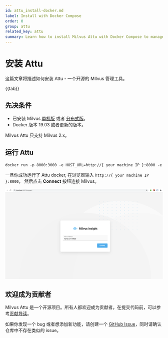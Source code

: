 ```yaml
---
id: attu_install-docker.md
label: Install with Docker Compose
order: 0
group: attu
related_key: attu
summary: Learn how to install Milvus Attu with Docker Compose to manage your Milvus service.
---
```


# 安装 Attu

这篇文章将描述如何安装 Attu - 一个开源的 MIlvus 管理工具。

{{tab}}

## 先决条件

- 已安装 Milvus [单机版](install_standalone-docker.md) 或者 [分布式版](install_cluster-docker.md)。
- Docker 版本 19.03 或者更新的版本。

<div class="alert note">
Milvus Attu 只支持 Milvus 2.x。
</div>

## 运行 Attu

```Apache
docker run -p 8000:3000 -e HOST_URL=http://{ your machine IP }:8000 -e MILVUS_URL={your machine IP}:19530 milvusdb/milvus-insight:latest
```

一旦你成功运行了 Attu docker, 在浏览器输入 `http://{ your machine IP }:8000`，
然后点击 **Connect** 按钮连接 Milvus。

![Attu_install](../../../../assets/insight_install.png)

## 欢迎成为贡献者

Milvus Attu 是一个开源项目。所有人都欢迎成为贡献者。在提交代码前，可以参考[贡献导读](https://github.com/zilliztech/attu)。

如果你发现一个 bug 或者想添加新功能，请创建一个 [GitHub Issue](https://github.com/zilliztech/attu)，同时请确认仓库中不存在类似的 issue。
